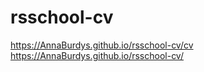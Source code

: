 # rsschool-cv
https://AnnaBurdys.github.io/rsschool-cv/cv
https://AnnaBurdys.github.io/rsschool-cv/
